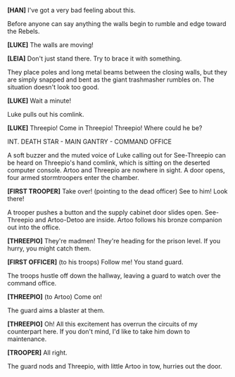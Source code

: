**[HAN]**
I've got a very bad feeling about
this.

Before anyone can say anything the walls begin to rumble and
edge toward the Rebels.

**[LUKE]**
The walls are moving!

**[LEIA]**
Don't just stand there. Try to brace
it with something.

They place poles and long metal beams between the closing
walls, but they are simply snapped and bent as the giant
trashmasher rumbles on. The situation doesn't look too good.

**[LUKE]**
Wait a minute!

Luke pulls out his comlink.

**[LUKE]**
Threepio! Come in Threepio! Threepio!
Where could he be?

INT. DEATH STAR - MAIN GANTRY - COMMAND OFFICE

A soft buzzer and the muted voice of Luke calling out for
See-Threepio can be heard on Threepio's hand comlink, which
is sitting on the deserted computer console. Artoo and
Threepio are nowhere in sight. A door opens,
 four armed stormtroopers enter the chamber.

**[FIRST TROOPER]**
Take over!
(pointing to the dead
officer)
See to him! Look there!

A trooper pushes a button and the supply cabinet door slides
open. See-Threepio and Artoo-Detoo are inside. Artoo follows
his bronze companion out into the office.

**[THREEPIO]**
They're madmen! They're heading for
the prison level. If you hurry, you
might catch them.

**[FIRST OFFICER]**
(to his troops)
Follow me! You stand guard.

The troops hustle off down the hallway, leaving a guard to
watch over the command office.

**[THREEPIO]**
(to Artoo)
Come on!

The guard aims a blaster at them.

**[THREEPIO]**
Oh! All this excitement has overrun
the circuits of my counterpart here.
If you don't mind, I'd like to take
him down to maintenance.

**[TROOPER]**
All right.

The guard nods and Threepio, with little Artoo in tow, hurries
out the door.
